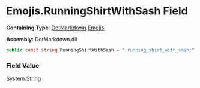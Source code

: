 # Emojis\.RunningShirtWithSash Field

**Containing Type**: [DotMarkdown](../../README.md)\.[Emojis](../README.md)

**Assembly**: DotMarkdown\.dll

```csharp
public const string RunningShirtWithSash = ":running_shirt_with_sash:"
```

### Field Value

System\.[String](https://docs.microsoft.com/en-us/dotnet/api/system.string)
